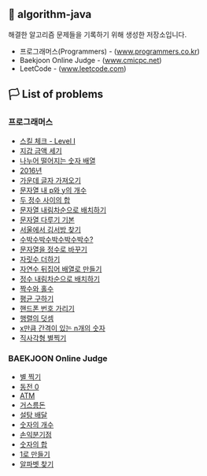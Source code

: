 ## 📖 algorithm-java
해결한 알고리즘 문제들을 기록하기 위해 생성한 저장소입니다.

 * 프로그래머스(Programmers) - (www.programmers.co.kr)
 * Baekjoon Online Judge - (www.cmicpc.net)
 * LeetCode - (www.leetcode.com)



## 🏳️ List of problems
### 프로그래머스
* [스킬 체크 - Level I](https://github.com/Frankle97/algorithm-Java/tree/master/algorithm-Java/src/main/java/programmers_check_level)
* [지갑 금액 세기](https://github.com/Frankle97/algorithm-java/tree/master/algorithm-Java/src/main/java/withdraw_my_wallet/WithdrawMyWallet.java)
* [나누어 떨어지는 숫자 배열](https://github.com/Frankle97/algorithm-Java/tree/master/algorithm-Java/src/main/java/division_of_array/DivisionOfArray.java)
* [2016년](https://github.com/Frankle97/algorithm-Java/tree/master/algorithm-Java/src/main/java/find_day_of_week/FindDayOfWeek.java)
* [가운데 글자 가져오기](https://github.com/Frankle97/algorithm-Java/blob/master/algorithm-Java/src/main/java/find_middle_word/FindMiddleWord.java)
* [문자열 내 p와 y의 개수](https://github.com/Frankle97/algorithm-Java/tree/master/algorithm-Java/src/main/java/count_char_of_string/CountCharOfString.java)
* [두 정수 사이의 합](https://github.com/Frankle97/algorithm-java/tree/master/algorithm-Java/src/main/java/sum_between_of_two_integer/SumBetweenOfTwoInteger.java)
* [문자열 내림차순으로 배치하기](https://github.com/Frankle97/algorithm-java/tree/master/algorithm-Java/src/main/java/string_sort_desc/StringSortDesc.java)
* [문자열 다루기 기본](https://github.com/Frankle97/algorithm-java/tree/master/algorithm-Java/src/main/java/basic_of_string/BasicOfString.java)
* [서울에서 김서방 찾기](https://github.com/Frankle97/algorithm-java/tree/master/algorithm-Java/src/main/java/find_string_index/FindStringIndex.java)
* [수박수박수박수박수박수?](https://github.com/Frankle97/algorithm-java/tree/master/algorithm-Java/src/main/java/repeat_n_string/RepeatNString.java)
* [문자열을 정수로 바꾸기](https://github.com/Frankle97/algorithm-java/tree/master/algorithm-Java/src/main/java/convert_string_to_number/ConvertStringToNumber.java)
* [자릿수 더하기](https://github.com/Frankle97/algorithm-java/tree/master/algorithm-Java/src/main/java/digits_plus/DigitPlus.java)
* [자연수 뒤집어 배열로 만들기](https://github.com/Frankle97/algorithm-java/tree/master/algorithm-Java/src/main/java/number_reverse_array/NumberReverseArray.java)
* [정수 내림차순으로 배치하기](https://github.com/Frankle97/algorithm-java/tree/master/algorithm-Java/src/main/java/sort_number_desc/SortNumberDesc.java)
* [짝수와 홀수](https://github.com/Frankle97/algorithm-java/tree/master/algorithm-Java/src/main/java/even_or_odd/EvenOrOdd.java)
* [평균 구하기](https://github.com/Frankle97/algorithm-java/tree/master/algorithm-Java/src/main/java/calculate_avg/CalculateAvg.java)
* [핸드폰 번호 가리기](https://github.com/Frankle97/algorithm-java/tree/master/algorithm-Java/src/main/java/hide_phonenumber/HidePhonenumber.java)
* [행렬의 덧셈](https://github.com/Frankle97/algorithm-java/tree/master/algorithm-Java/src/main/java/sum_of_matrix/SumOfMatrix.java)
* [x만큼 간격이 있는 n개의 숫자](https://github.com/Frankle97/algorithm-java/tree/master/algorithm-Java/src/main/java/count_interval_number/CountIntervalNumber.java)
* [직사각형 별찍기](https://github.com/Frankle97/algorithm-java/tree/master/algorithm-Java/src/main/java/draw_rectangular_star/DrawRectangularStar.java)

### BAEKJOON Online Judge
* [별 찍기](https://github.com/Frankle97/algorithm-java/tree/master/algorithm-Java/src/main/java/draw_stars)
* [동전 0](https://github.com/Frankle97/algorithm-java/tree/master/algorithm-Java/src/main/java/greedy_coin/GreedyCoin.java)
* [ATM](https://github.com/Frankle97/algorithm-java/tree/master/algorithm-Java/src/main/java/greedy_atm/GreedyAtm.java)
* [거스름돈](https://github.com/Frankle97/algorithm-java/blob/master/algorithm-Java/src/main/java/greedy_change/GreedyChange.java)
* [설탕 배달](https://github.com/Frankle97/algorithm-java/blob/master/algorithm-Java/src/main/java/greedy_sugar_delivery/GreedySugarDelivery.java)
* [숫자의 개수](https://github.com/Frankle97/algorithm-java/blob/master/algorithm-Java/src/main/java/count_of_number/CountOfNumber.java)
* [손익분기점](https://github.com/Frankle97/algorithm-java/blob/master/algorithm-Java/src/main/java/break_even_point/BreakEvenPoint.java)
* [숫자의 합](https://github.com/Frankle97/algorithm-java/blob/master/algorithm-Java/src/main/java/sum_of_number/SumOfNumber.java)
* [1로 만들기](https://github.com/Frankle97/algorithm-java/blob/master/algorithm-Java/src/main/java/division_to_one/DivisionToOne.java)
* [알파벳 찾기](https://github.com/Frankle97/algorithm-java/blob/master/algorithm-Java/src/main/java/find_to_alphabet/FindToAlphabet.java)

